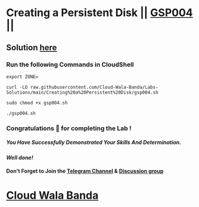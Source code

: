 # Creating a Persistent Disk || [GSP004](https://www.cloudskillsboost.google/focuses/1753?parent=catalog) ||

## Solution [here](https://youtu.be/oUnQLeuEDs8)

### Run the following Commands in CloudShell

```
export ZONE=
```
```
curl -LO raw.githubusercontent.com/Cloud-Wala-Banda/Labs-Solutions/main/Creating%20a%20Persistent%20Disk/gsp004.sh

sudo chmod +x gsp004.sh

./gsp004.sh
```

### Congratulations 🎉 for completing the Lab !

##### *You Have Successfully Demonstrated Your Skills And Determination.*

#### *Well done!*

#### Don't Forget to Join the [Telegram Channel](https://t.me/cloudwalabanda) & [Discussion group](https://t.me/cloudwalabandachats)

# [Cloud Wala Banda](https://www.youtube.com/@cloudwalabanda)

